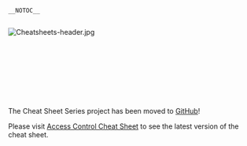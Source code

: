 `__NOTOC__`

<div style="width:100%;height:160px;border:0,margin:0;overflow: hidden;">

![Cheatsheets-header.jpg](Cheatsheets-header.jpg
"Cheatsheets-header.jpg")

</div>

The Cheat Sheet Series project has been moved to
[GitHub](https://github.com/OWASP/CheatSheetSeries)\!

Please visit [Access Control Cheat
Sheet](https://github.com/OWASP/CheatSheetSeries/blob/master/cheatsheets/Access_Control_Cheat_Sheet.md)
to see the latest version of the cheat sheet.